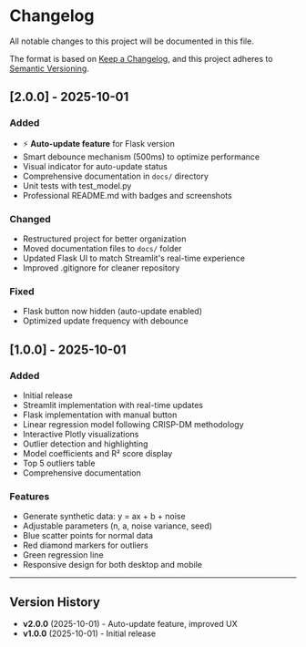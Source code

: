 # Changelog

All notable changes to this project will be documented in this file.

The format is based on [Keep a Changelog](https://keepachangelog.com/en/1.0.0/),
and this project adheres to [Semantic Versioning](https://semver.org/spec/v2.0.0.html).

## [2.0.0] - 2025-10-01

### Added

-   ⚡ **Auto-update feature** for Flask version
-   Smart debounce mechanism (500ms) to optimize performance
-   Visual indicator for auto-update status
-   Comprehensive documentation in `docs/` directory
-   Unit tests with test_model.py
-   Professional README.md with badges and screenshots

### Changed

-   Restructured project for better organization
-   Moved documentation files to `docs/` folder
-   Updated Flask UI to match Streamlit's real-time experience
-   Improved .gitignore for cleaner repository

### Fixed

-   Flask button now hidden (auto-update enabled)
-   Optimized update frequency with debounce

## [1.0.0] - 2025-10-01

### Added

-   Initial release
-   Streamlit implementation with real-time updates
-   Flask implementation with manual button
-   Linear regression model following CRISP-DM methodology
-   Interactive Plotly visualizations
-   Outlier detection and highlighting
-   Model coefficients and R² score display
-   Top 5 outliers table
-   Comprehensive documentation

### Features

-   Generate synthetic data: y = ax + b + noise
-   Adjustable parameters (n, a, noise variance, seed)
-   Blue scatter points for normal data
-   Red diamond markers for outliers
-   Green regression line
-   Responsive design for both desktop and mobile

---

## Version History

-   **v2.0.0** (2025-10-01) - Auto-update feature, improved UX
-   **v1.0.0** (2025-10-01) - Initial release
